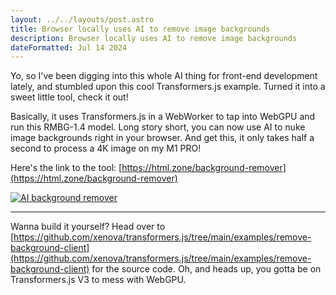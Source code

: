```yaml
---
layout: ../../layouts/post.astro
title: Browser locally uses AI to remove image backgrounds
description: Browser locally uses AI to remove image backgrounds
dateFormatted: Jul 14 2024
---
```


Yo, so I've been digging into this whole AI thing for front-end development lately, and stumbled upon this cool Transformers.js example.  Turned it into a sweet little tool, check it out!

Basically, it uses Transformers.js in a WebWorker to tap into WebGPU and run this RMBG-1.4 model.  Long story short, you can now use AI to nuke image backgrounds right in your browser. And get this, it only takes half a second to process a 4K image on my M1 PRO!

Here's the link to the tool: [https://html.zone/background-remover](https://html.zone/background-remover)

[![AI background remover](https://og-image.html.zone/https://html.zone/background-remover)](https://html.zone/background-remover)

* * *

Wanna build it yourself?  Head over to [https://github.com/xenova/transformers.js/tree/main/examples/remove-background-client](https://github.com/xenova/transformers.js/tree/main/examples/remove-background-client) for the source code.  Oh, and heads up, you gotta be on Transformers.js V3 to mess with WebGPU. 
